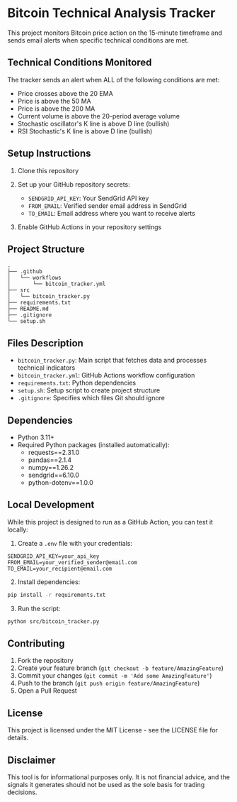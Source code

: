 # Bitcoin Technical Analysis Tracker

This project monitors Bitcoin price action on the 15-minute timeframe and sends email alerts when specific technical conditions are met.

## Technical Conditions Monitored

The tracker sends an alert when ALL of the following conditions are met:
- Price crosses above the 20 EMA
- Price is above the 50 MA
- Price is above the 200 MA
- Current volume is above the 20-period average volume
- Stochastic oscillator's K line is above D line (bullish)
- RSI Stochastic's K line is above D line (bullish)

## Setup Instructions

1. Clone this repository
2. Set up your GitHub repository secrets:
   - `SENDGRID_API_KEY`: Your SendGrid API key
   - `FROM_EMAIL`: Verified sender email address in SendGrid
   - `TO_EMAIL`: Email address where you want to receive alerts

3. Enable GitHub Actions in your repository settings

## Project Structure

```
.
├── .github
│   └── workflows
│       └── bitcoin_tracker.yml
├── src
│   └── bitcoin_tracker.py
├── requirements.txt
├── README.md
├── .gitignore
└── setup.sh
```

## Files Description

- `bitcoin_tracker.py`: Main script that fetches data and processes technical indicators
- `bitcoin_tracker.yml`: GitHub Actions workflow configuration
- `requirements.txt`: Python dependencies
- `setup.sh`: Setup script to create project structure
- `.gitignore`: Specifies which files Git should ignore

## Dependencies

- Python 3.11+
- Required Python packages (installed automatically):
  - requests==2.31.0
  - pandas==2.1.4
  - numpy==1.26.2
  - sendgrid==6.10.0
  - python-dotenv==1.0.0

## Local Development

While this project is designed to run as a GitHub Action, you can test it locally:

1. Create a `.env` file with your credentials:
```
SENDGRID_API_KEY=your_api_key
FROM_EMAIL=your_verified_sender@email.com
TO_EMAIL=your_recipient@email.com
```

2. Install dependencies:
```bash
pip install -r requirements.txt
```

3. Run the script:
```bash
python src/bitcoin_tracker.py
```

## Contributing

1. Fork the repository
2. Create your feature branch (`git checkout -b feature/AmazingFeature`)
3. Commit your changes (`git commit -m 'Add some AmazingFeature'`)
4. Push to the branch (`git push origin feature/AmazingFeature`)
5. Open a Pull Request

## License

This project is licensed under the MIT License - see the LICENSE file for details.

## Disclaimer

This tool is for informational purposes only. It is not financial advice, and the signals it generates should not be used as the sole basis for trading decisions.
